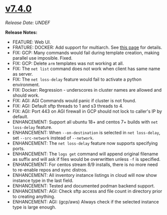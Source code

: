 # [v7.4.0](https://github.com/aerospike/aerolab/releases/tag/7.4.0)

_Release Date: UNDEF_

**Release Notes:**
* FEATURE: Web UI.
* FRATURE: DOCKER: Add support for multiarch. See [this page](https://github.com/aerospike/aerolab/tree/master/docs/docker_multiarch.md) for details.
* FIX: GCP: Many commands would fail during template creation, making parallel use imposible. Fixed.
* FIX: GCP: Delete `arm` templates was not working at all.
* FIX: The `net list` command does not work when client has same name as server.
* FIX: The `net loss-delay` feature would fail to activate a python environment.
* FIX: Docker: Regression - underscores in cluster names are allowed and should work.
* FIX: AGI: AGI Commands would panic if cluster is not found.
* FIX: AGI: Default sftp threads to 1 and s3 threads to 4.
* FIX: AGI: Port 443 on AGI firewall in GCP should not lock to caller's IP by default.
* ENHANCEMENT: Support all ubuntu 18+ and centos 7+ builds with `net loss-delay` feature.
* ENHANCEMENT: When `--on-destination` is selected in `net loss-delay`, set `--src-network` instead of `--network`.
* ENHANCEMENT: The `net loss-delay` feature now supports specifying ports.
* ENHANCEMENT: The `logs get` command will append original filename as suffix and will ask if files would be overwritten unless `-f` is specified.
* ENHANCEMENT: For centos stream 8/9 installs, there is no more need to re-enable repos and sync distros.
* ENHANCEMENT: All inventory instance listings in cloud will now show instance type in the last field.
* ENHANCEMENT: Tested and documented podman backend support.
* ENHANCEMENT: AGI: Check sftp access and file count in directory prior to creating anything.
* ENHANCEMENT: AGI: (gcp/aws) Always check if the selected instance type is large enough.
